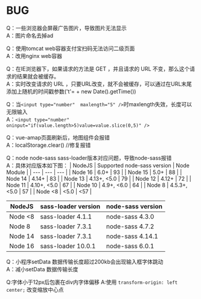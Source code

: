 # BUG
Q：一些浏览器会屏蔽广告图片，导致图片无法显示  
A：图片命名去掉ad  

Q：使用tomcat web容器支付宝扫码无法访问二级页面  
A：改用nginx web容器  

Q：在IE浏览器下，如果请求的方法是 GET ，并且请求的 URL 不变，那么这个请求的结果就会被缓存。  
A：实时改变请求的 URL ，只要URL改变，就不会被缓存，可以通过在URL末尾添加上随机的时间戳参数('t'= + new Date().getTime())  

Q：当`<input type="number"  maxlength="5" />`时maxlength失效，长度可以无限输入    
A：`<input type="number" oninput="if(value.length>5)value=value.slice(0,5)" />`  

Q：vue-amap页面刷新后，地图组件会报错  
A：localStorage.clear() //修复报错  

Q：node node-sass sass-loader版本对应问题，导致node-sass报错  
A：具体对应版本如下图：
| NodeJS | Supported node-sass version | Node Module |
| --- | --- | --- |
| Node 16 | 6.0+ | 93 |
| Node 15 | 5.0+ | 88 |
| Node 14 | 4.14+ | 83 |
| Node 13 | 4.13+, <5.0 | 79 |
| Node 12 | 4.12+ | 72 |
| Node 11 | 4.10+, <5.0 | 67 |
| Node 10 | 4.9+, <6.0 | 64 |
| Node 8 | 4.5.3+, <5.0 | 57 |
| Node <8 | <5.0 | <57 |

| NodeJS | sass-loader  version | node-sass version |
| --- | --- | --- |
| Node <8 | sass-loader 4.1.1 | node-sass 4.3.0 |
| Node 8 | sass-loader 7.3.1 | node-sass 4.7.2 |
| Node 14 | sass-loader 7.3.1 | node-sass 4.14.1 |
| Node 16 | sass-loader 10.0.1 | node-sass 6.0.1 |

Q：小程序setData 数据传输长度超过200kb会出现输入框字体跳动  
A：减小setData 数据传输长度

Q:字体小于12px后包裹在div内字体偏移
A:使用 `transform-origin: left center;` 改变缩放中心点